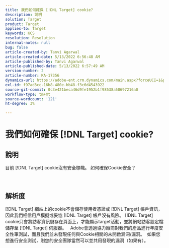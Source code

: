```yaml
---
title: 我們如何確保 [!DNL Target] cookie?
description: 說明
solution: Target
product: Target
applies-to: Target
keywords: KCS
resolution: Resolution
internal-notes: null
bug: false
article-created-by: Tanvi Agarwal
article-created-date: 5/13/2022 6:56:48 AM
article-published-by: Tanvi Agarwal
article-published-date: 5/13/2022 6:57:49 AM
version-number: 2
article-number: KA-17356
dynamics-url: https://adobe-ent.crm.dynamics.com/main.aspx?forceUCI=1&pagetype=entityrecord&etn=knowledgearticle&id=c85e53db-89d2-ec11-a7b5-00224809c27a
exl-id: f97ad3cc-16b8-480e-bb48-f3c6d4543922
source-git-commit: 0c3e421beca46d9fe1952b1f98538a50697216a0
workflow-type: tm+mt
source-wordcount: '121'
ht-degree: 3%

---
```


# 我們如何確保 [!DNL Target] cookie?

## 說明

目前 [!DNL Target] cookie沒有安全標幟。 如何確保Cookie安全？<br><br><br>

## 解析度


[!DNL Target] 網站上的cookie不會儲存使用者憑證或 [!DNL Target] 帳戶資訊，因此我們相信用戶模擬或妥協 [!DNL Target] 帳戶沒有風險。 [!DNL Target] cookie只會將訪客資訊儲存在頁面上，才能顯示target活動，並將網站訪客設定檔儲存至 [!DNL Target] 伺服器。
 
Adobe會透過協力廠商對我們的產品進行年度安全性筆測試，而且我們並未發現任何與Cookie相關的未開啟漏洞/漏洞。  如果您想進行安全測試，則您的安全團隊當然可以並共用發現的漏洞（如果有）。
